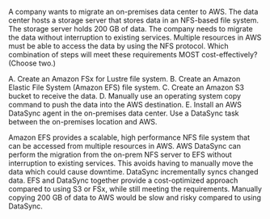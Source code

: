 A company wants to migrate an on-premises data center to AWS. The data center hosts a storage server that stores data in an NFS-based file system. The storage server holds 200 GB of data. The company needs to migrate the data without interruption to existing services. Multiple resources in AWS must be able to access the data by using the NFS protocol. Which combination of steps will meet these requirements MOST cost-effectively? (Choose two.) 

A. Create an Amazon FSx for Lustre file system. 
B. Create an Amazon Elastic File System (Amazon EFS) file system. 
C. Create an Amazon S3 bucket to receive the data. 
D. Manually use an operating system copy command to push the data into the AWS destination. 
E. Install an AWS DataSync agent in the on-premises data center. Use a DataSync task between the on-premises location and AWS.

Amazon EFS provides a scalable, high performance NFS file system that can be accessed from multiple resources in AWS. 
AWS DataSync can perform the migration from the on-prem NFS server to EFS without interruption to existing services. This avoids having to manually move the data which could cause downtime. DataSync incrementally syncs changed data. 
EFS and DataSync together provide a cost-optimized approach compared to using S3 or FSx, while still meeting the requirements. 
Manually copying 200 GB of data to AWS would be slow and risky compared to using DataSync.
